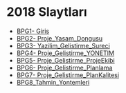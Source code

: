 # 2018 Slaytları

<!--Index-->

- [BPG1- Giris](./BPG1-%20Giris.pdf)
- [BPG2- Proje_Yasam_Dongusu](./BPG2-%20Proje_Yasam_Dongusu.pdf)
- [BPG3- Yazilim_Gelistirme_Sureci](./BPG3-%20Yazilim_Gelistirme_Sureci.pdf)
- [BPG4- Proje_Gelistirme_YONETIM](./BPG4-%20Proje_Gelistirme_YONETIM.pdf)
- [BPG5- Proje_Gelistirme_ProjeEkibi](./BPG5-%20Proje_Gelistirme_ProjeEkibi.pdf)
- [BPG6- Proje_Gelistirme_Planlama ](./BPG6-%20Proje_Gelistirme_Planlama%20.pdf)
- [BPG7- Proje_Gelistirme_PlanKalitesi](./BPG7-%20Proje_Gelistirme_PlanKalitesi.pdf)
- [BPG8_Tahmin_Yontemleri](./BPG8_Tahmin_Yontemleri.pdf)

<!--Index-->
